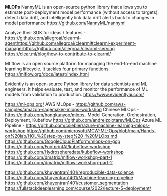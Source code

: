 **MLOPs**
NannyML is an open-source python library that allows you to estimate post-deployment model performance (without access to targets), detect data drift, and intelligently link data drift alerts back to changes in model performance
https://github.com/NannyML/nannyml

Analyze their SDK for ideas / features - https://github.com/allegroai/clearml-agenthttps://github.com/allegroai/clearml#clearml-experiment-managerhttps://github.com/allegroai/clearml-serving
https://clear.ml/blog/how-to-contribute-to-clearml/

MLflow is an open source platform for managing the end-to-end machine learning lifecycle. It tackles four primary functions:
https://mlflow.org/docs/latest/index.html

Evidently is an open-source Python library for data scientists and ML engineers.
It helps evaluate, test, and monitor the performance of ML models from validation to production.
https://www.evidentlyai.com/



https://ml-ops.org/
AWS MLOps - https://github.com/aws-samples/amazon-sagemaker-mlops-workshop
Chinese MLOps - https://github.com/hongkunyoo/mlops-
Model Generation, Orchestration, Deployment, Kubeflow
https://github.com/andreizolotarev/MLOps
Azure ML Pipeline - https://github.com/csiebler/azure-machine-learning-mlops-workshop
https://github.com/microsoft/MCW-ML-Ops/blob/main/Hands-on%20lab/HOL%20step-by-step%20-%20MLOps.md
https://github.com/GoogleCloudPlatform/mlops-on-gcp
https://github.com/FootprintAI/kubeflow-workshop
https://github.com/Hydrospheredata/kubeflow-workshop
https://github.com/dmatrix/mlflow-workshop-part-1
https://github.com/dmatrix/mlflow-workshop-part-2

https://github.com/khuyentran1401/reproducible-data-science
https://github.com/khuyentran1401/Machine-learning-pipeline
https://github.com/khuyentran1401/customer_segmentation
https://fullstackdeeplearning.com/course/2022/lecture-5-deployment/
